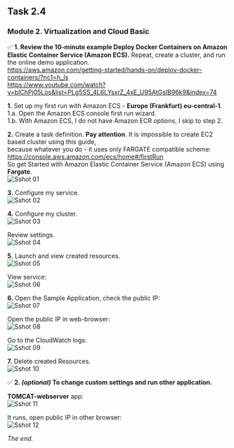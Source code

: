 ## Task 2.4
### Module 2. Virtualization and Cloud Basic

:white_check_mark: **1. Review the 10-minute example Deploy Docker Containers on Amazon Elastic
Container Service (Amazon ECS).**  Repeat, create a cluster, and run the online demo application.  
https://aws.amazon.com/getting-started/hands-on/deploy-docker-containers/?nc1=h_ls  
https://www.youtube.com/watch?v=blChPj05Los&list=PLg5SS_4L6LYsxrZ_4xE_U95AtGsIB96k9&index=74  

**1.** Set up my first run with Amazon ECS - **Europe (Frankfurt) eu-central-1**.  
1.a. Open the Amazon ECS console first run wizard.  
1.b. With Amazon ECS, I do not have Amazon ECR options, I skip to step 2.  

**2.** Create a task definition. **Pay attention**. It is impossible to create EC2 based cluster using this guide,  
because whatever you do - it uses only FARGATE compatible scheme:  
https://console.aws.amazon.com/ecs/home#/firstRun  
So get Started with Amazon Elastic Container Service (Amazon ECS) using **Fargate**.  
![Sshot 01](https://github.com/nigth/DevOps_online_Kyiv_2020Q3Q4/blob/master/m2/task2.4/pictures/01_get_start_fargate.png "Sshot 01")  

**3.** Configure my service.  
![Sshot 02](https://github.com/nigth/DevOps_online_Kyiv_2020Q3Q4/blob/master/m2/task2.4/pictures/02_setting_service.png "Sshot 02")  

**4.** Configure my cluster.  
![Sshot 03](https://github.com/nigth/DevOps_online_Kyiv_2020Q3Q4/blob/master/m2/task2.4/pictures/03_conf_cluster.png "Sshot 03")  

Review settings.  
![Sshot 04](https://github.com/nigth/DevOps_online_Kyiv_2020Q3Q4/blob/master/m2/task2.4/pictures/04_review_settings.png "Sshot 04")  

**5.** Launch and view created resources.  
![Sshot 05](https://github.com/nigth/DevOps_online_Kyiv_2020Q3Q4/blob/master/m2/task2.4/pictures/05_creating_completed.png "Sshot 05")  

View service:  
![Sshot 06](https://github.com/nigth/DevOps_online_Kyiv_2020Q3Q4/blob/master/m2/task2.4/pictures/06_cluster_service_view.png "Sshot 06")  

**6.** Open the Sample Application, check the public IP:  
![Sshot 07](https://github.com/nigth/DevOps_online_Kyiv_2020Q3Q4/blob/master/m2/task2.4/pictures/07_public_ip.png "Sshot 07")  

Open the public IP in web-browser:  
![Sshot 08](https://github.com/nigth/DevOps_online_Kyiv_2020Q3Q4/blob/master/m2/task2.4/pictures/08_sample_app_ip.png "Sshot 08")  

Go to the CloudWatch logs:  
![Sshot 09](https://github.com/nigth/DevOps_online_Kyiv_2020Q3Q4/blob/master/m2/task2.4/pictures/09_cloud_watch.png "Sshot 09")  

**7.** Delete created Resources.  
![Sshot 10](https://github.com/nigth/DevOps_online_Kyiv_2020Q3Q4/blob/master/m2/task2.4/pictures/10_deleting_cluster.png "Sshot 10")  

:white_check_mark: **2. *(optional)* To change custom settings and run other application.**  

**TOMCAT-webserver** app:  
![Sshot 11](https://github.com/nigth/DevOps_online_Kyiv_2020Q3Q4/blob/master/m2/task2.4/pictures/11_tomcat_created.png "Sshot 11")  

It runs, open public IP in other browser:  
![Sshot 12](https://github.com/nigth/DevOps_online_Kyiv_2020Q3Q4/blob/master/m2/task2.4/pictures/11_tomcat_running.png "Sshot 12")  
 
_The end._  


